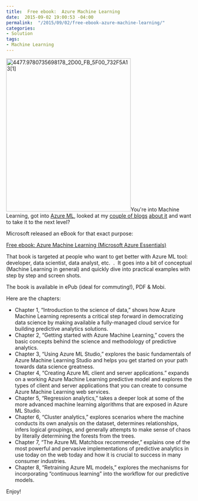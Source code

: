 ```yaml
---
title:  Free ebook:  Azure Machine Learning
date:  2015-09-02 19:00:53 -04:00
permalink:  "/2015/09/02/free-ebook-azure-machine-learning/"
categories:
- Solution
tags:
- Machine Learning
---
```

<a href="https://vincentlauzon.files.wordpress.com/2015/08/4477-9780735698178_2d00_fb_5f00_732f5a131.png"><img class="wp-image-1141 alignleft" src="https://vincentlauzon.files.wordpress.com/2015/08/4477-9780735698178_2d00_fb_5f00_732f5a131.png?w=245" alt="4477.9780735698178_2D00_FB_5F00_732F5A13[1]" width="337" height="413" /></a>You're into Machine Learning, got into <a href="http://azure.microsoft.com/en-us/services/machine-learning/" target="_blank">Azure ML</a>, looked at my <a href="http://vincentlauzon.com/2015/07/18/azure-ml-simple-linear-regression/">couple of blogs</a> <a href="http://vincentlauzon.com/2015/08/05/azureml-polynomial-sql-transformation/">about it</a> and want to take it to the next level?

Microsoft released an eBook for that exact purpose:

<a href="http://bit.ly/1Na6g2p" target="_blank">Free ebook: Azure Machine Learning (Microsoft Azure Essentials)</a>

That book is targeted at people who want to get better with Azure ML tool:  developer, data scientist, data analyst, etc.  .  It goes into a bit of conceptual (Machine Learning in general) and quickly dive into practical examples with step by step and screen shots.

The book is available in ePub (ideal for commuting!), PDF &amp; Mobi.

Here are the chapters:
<ul>
	<li>Chapter 1, “Introduction to the science of data,” shows how Azure Machine Learning represents a critical step forward in democratizing data science by making available a fully-managed cloud service for building predictive analytics solutions.</li>
	<li>Chapter 2, “Getting started with Azure Machine Learning,” covers the basic concepts behind the science and methodology of predictive analytics.</li>
	<li>Chapter 3, “Using Azure ML Studio,” explores the basic fundamentals of Azure Machine Learning Studio and helps you get started on your path towards data science greatness.</li>
	<li>Chapter 4, “Creating Azure ML client and server applications.” expands on a working Azure Machine Learning predictive model and explores the types of client and server applications that you can create to consume Azure Machine Learning web services.</li>
	<li>Chapter 5, “Regression analytics,” takes a deeper look at some of the more advanced machine learning algorithms that are exposed in Azure ML Studio.</li>
	<li>Chapter 6, “Cluster analytics,” explores scenarios where the machine conducts its own analysis on the dataset, determines relationships, infers logical groupings, and generally attempts to make sense of chaos by literally determining the forests from the trees.</li>
	<li>Chapter 7, “The Azure ML Matchbox recommender,” explains one of the most powerful and pervasive implementations of predictive analytics in use today on the web today and how it is crucial to success in many consumer industries.</li>
	<li>Chapter 8, “Retraining Azure ML models,” explores the mechanisms for incorporating “continuous learning” into the workflow for our predictive models.</li>
</ul>
Enjoy!

&nbsp;